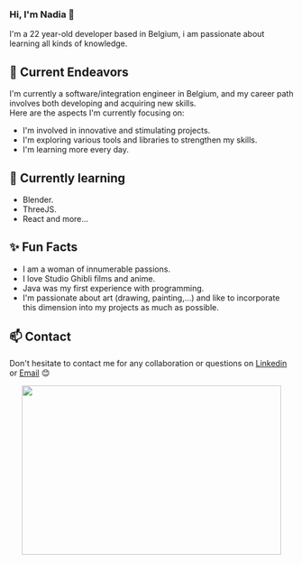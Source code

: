 ### Hi, I'm Nadia :cherry_blossom:

I'm a 22 year-old developer based in Belgium, i am passionate about learning all kinds of knowledge.


## 🔭 Current Endeavors

I'm currently a software/integration engineer in Belgium, and my career path involves both developing and acquiring new skills.   
Here are the aspects I'm currently focusing on:

* I'm involved in innovative and stimulating projects.
* I'm exploring various tools and libraries to strengthen my skills.
* I'm learning more every day.

## 🌱 Currently learning 
* Blender.
* ThreeJS.
* React and more...


## ✨ Fun Facts
* I am a woman of innumerable passions.
* I love Studio Ghibli films and anime.
* Java was my first experience with programming.
* I'm passionate about art (drawing, painting,...) and like to incorporate this dimension into my projects as much as possible.
  
## 📫 Contact

Don't hesitate to contact me for any collaboration or questions on [Linkedin](https://www.linkedin.com/in/nadia-a-908650253/) or [Email](àfaire) 😊

<p align="center">
  <img width="460" height="300" src="https://github.com/NadiaArhbal/NadiaArhbal/assets/99414756/847b0c3f-0928-4d85-96ca-03472d98ab51">
